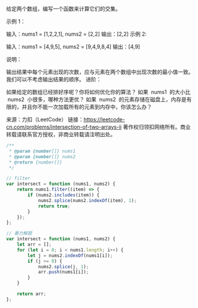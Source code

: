 给定两个数组，编写一个函数来计算它们的交集。

示例 1：

输入：nums1 = [1,2,2,1], nums2 = [2,2]
输出：[2,2]
示例 2:

输入：nums1 = [4,9,5], nums2 = [9,4,9,8,4]
输出：[4,9]

说明：

输出结果中每个元素出现的次数，应与元素在两个数组中出现次数的最小值一致。
我们可以不考虑输出结果的顺序。
进阶：

如果给定的数组已经排好序呢？你将如何优化你的算法？
如果  nums1  的大小比  nums2  小很多，哪种方法更优？
如果  nums2  的元素存储在磁盘上，内存是有限的，并且你不能一次加载所有的元素到内存中，你该怎么办？

来源：力扣（LeetCode）
链接：https://leetcode-cn.com/problems/intersection-of-two-arrays-ii
著作权归领扣网络所有。商业转载请联系官方授权，非商业转载请注明出处。

```js
/**
 * @param {number[]} nums1
 * @param {number[]} nums2
 * @return {number[]}
 */

// filter
var intersect = function (nums1, nums2) {
    return nums1.filter((item) => {
        if (nums2.includes(item)) {
            nums2.splice(nums2.indexOf(item), 1);
            return true;
        }
    });
};

// 暴力解题
var intersect = function (nums1, nums2) {
    let arr = [];
    for (let i = 0; i < nums1.length; i++) {
        let j = nums2.indexOf(nums1[i]);
        if (j >= 0) {
            nums2.splice(j, 1);
            arr.push(nums1[i]);
        }
    }

    return arr;
};
```
